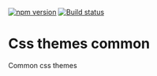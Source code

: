 [![npm version](https://badge.fury.io/js/@css-styles%2Fcommon.svg)](https://badge.fury.io/js/@css-styles%2Fcommon)
[![Build status](https://ci.appveyor.com/api/projects/status/4ieg9q7sgfgbpboj?svg=true)](https://ci.appveyor.com/project/kukjevov/ng-themes)

# Css themes common

Common css themes

